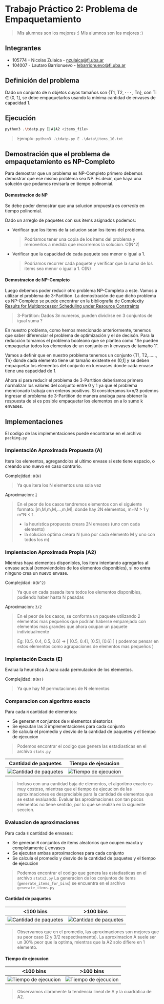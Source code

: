 # Trabajo Práctico 2: Problema de Empaquetamiento

> Mis alumnos son los mejores :)
> Mis alumnos son los mejores :)

## Integrantes

- 105774 - Nicolas Zulaica - nzulaica@fi.uba.ar
- 104007 - Lautaro Barrionuevo - lebarrionuevo@fi.uba.ar

## Definición del problema

Dado un conjunto de n objetos cuyos tamaños son {T1, T2, · · · , Tn}, con Ti ∈ (0, 1], se debe empaquetarlos usando la mínima cantidad de envases de capacidad 1.

## Ejecución

```bash
python3 .\tdatp.py E|A|A2 <items_file>
```

> Ejemplo: `python3 .\tdatp.py E .\data\items_10.txt`

## Demostración que el problema de empaquetamiento es NP-Completo

Para demostrar que un problema es NP-Completo primero debemos demostrar que ese mismo problema sea NP. Es decir, que haya una solución que podamos revisarla en tiempo polinomial.

#### Demostracion de NP

Se debe poder demostrar que una solucion propuesta es _correcta_ en tiempo polinomial.

Dado un arreglo de paquetes con sus items asignados podemos:

- Verificar que los items de la solucion sean los items del problema.
  > Podriamos tener una copia de los items del problema y removerlos a medida que recorremos la solucion.
  > O(N^2)
- Verificar que la capacidad de cada paquete sea menor o igual a 1.
  > Podriamos recorrer cada paquete y verificar que la suma de los items sea menor o igual a 1.
  > O(N)

#### Demostracion de NP-Completo

Luego debemos poder reducir otro problema NP-Completo a este. Vamos a utilizar el problema de 3-Partition.
La demostración de que dicho problema es NP-Completo se puede encontrar en la bibliografía de [Complexity Results for Multiprocessor Scheduling under Resource Constraints](https://epubs.siam.org/doi/abs/10.1137/0204035)

> 3-Partition: Dados 3n numeros, pueden dividirse en 3 conjuntos de igual suma ?

En nuestro problema, como hemos mencionado anteriormente, tenemos que saber diferenciar el problema de optimización y el de decisón. Para la reducción tomamos el problema booleano que se plantea como "Se pueden empaquetar todos los elementos de un conjunto en k envases de tamaño 1".

Vamos a definir que en nuestro problema tenemos un conjunto {T1, T2,......, Tn} donde cada elemento tiene un tamaño existente en (0,1] y se deben empaquetar los elementos del conjunto en k envases donde cada envase tiene una capacidad de 1.

Ahora si para reducir el problema de 3-Partition deberiamos primero normalizar los valores del conjunto entre 0 y 1 ya que el problema mencionado trabaja con enteros positivos. Si consideramos k=n/3 podemos ingresar el problema de 3-Partition de manera analoga para obtener la respuesta de si es posible empaquetar los elementos en a lo sumo k envases.

## Implementaciones

El codigo de las implementaciones puede encontrarse en el archivo `packing.py`

### Implentación Aproximada Propuesta (A)

Itera los elementos, agregandolos al ultimo envase si este tiene espacio, o creando uno nuevo en caso contrario.

Complejidad: `O(N)`

> Ya que itera los N elementos una sola vez

Aproximacion: `2`

> En el peor de los casos tendremos elementos con el siguiente formato: [m,M,m,M,...,m,M],
> donde hay 2N elementos, m+M > 1 y m\*N < 1.
>
> - la heuristica propuesta creara 2N envases (uno con cada elemento)
> - la solucion optima creara N (uno por cada elemento M y uno con todos los m)

### Implentacion Aproximada Propia (A2)

Mientras haya elementos disponibles, los itera intentando agregarlos al envase actual (removiendolos de los elementos disponibles), si no entra ninguno crea un nuevo envase.

Complejidad: `O(N^2)`

> Ya que en cada pasada itera todos los elementos disponibles, pudiendo haber hasta N pasadas

Aproximacion: `3/2`

> En el peor de los casos, se conforma un paquete utilizando 2 elementos mas pequeños que podrian haberse emparejado con elementos mas grandes que ahora ocupan un paquete individualmente
>
> Eg: [0.5, 0.4, 0.5, 0.6] -> [ [0.5, 0.4], [0.5], [0.6] ] ( podemos pensar en estos elementos como agrupaciones de elementos mas pequeños )

### Implentación Exacta (E)

Evalua la heuristica A para cada permutacion de los elementos.

Complejidad: `O(N!)`

> Ya que hay N! permutaciones de N elementos

### Comparacion con algoritmo exacto

Para cada `N` cantidad de elementos:

- Se generan `M` conjuntos de `N` elementos aleatorios
- Se ejecutan las 3 implementaciones para cada conjunto
- Se calcula el promedio y desvio de la cantidad de paquetes y el tiempo de ejecucion

> Podemos encontrar el codigo que genera las estadiasticas en el archivo `stats.py`

|                 Cantidad de paquetes                 |              Tiempo de ejecucion              |
| :--------------------------------------------------: | :-------------------------------------------: |
| ![Cantidad de paquetes](./graphs/number_of_bins.png) | ![Tiempo de ejecucion](./graphs/duration.png) |

> Incluso con una cantidad baja de elementos, el algoritmo exacto es muy costoso, mientras que el tiempo de ejecucion de las aproximaciones es despreciable para la cantidad de elementos que se estan evaluando.
> Evaluar las aproximaciones con tan pocos elementos no tiene sentido, por lo que se realiza en la siguiente seccion.

### Evaluacion de aproximaciones

Para cada `E` cantidad de envases:

- Se generan `M` conjuntos de items aleatorios que ocupen exacta y completamente `E` envases
- Se ejecutan ambas aproximaciones para cada conjunto
- Se calcula el promedio y desvio de la cantidad de paquetes y el tiempo de ejecucion

> Podemos encontrar el codigo que genera las estadiasticas en el archivo `stats2.py`
> La generacion de los conjuntos de items (`generate_items_for_bins`) se encuentra en el archivo `generate_items.py`

#### Cantidad de paquetes

|                        <100 bins                         |                        >100 bins                         |
| :------------------------------------------------------: | :------------------------------------------------------: |
| ![Cantidad de paquetes](./graphs/number_of_bins_2.1.png) | ![Cantidad de paquetes](./graphs/number_of_bins_2.2.png) |

> Observamos que en el promedio, las aproximaciones son mejores que su peor caso (2 y 3/2 respectivamente).
> La aproximacion A suele ser un 30% peor que la optima, mientras que la A2 solo difiere en 1 elemento.

#### Tiempo de ejecucion

|                     <100 bins                     |                     >100 bins                     |
| :-----------------------------------------------: | :-----------------------------------------------: |
| ![Tiempo de ejecucion](./graphs/duration_2.1.png) | ![Tiempo de ejecucion](./graphs/duration_2.2.png) |

> Observamos claramente la tendencia lineal de A y la cuadratica de A2.
